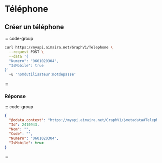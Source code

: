 # Téléphone

## Créer un téléphone

::: code-group

```bash [cURL]
curl https://myapi.aimaira.net/GraphV1/Telephone \
  --request POST \
  --data '{  
  "Numero": "0601020304",
  "IsMobile": true
}'
  -u 'nomdutilisateur:motdepasse'
```

:::

### Réponse

::: code-group

```json [JSON]
{
  "@odata.context": "https://myapi.aimaira.net/GraphV1/$metadata#Telephone/$entity",
  "Id": 2410943,
  "Nom": "",
  "Code": "",
  "Numero": "0601020304",
  "IsMobile": true
}
```

:::
